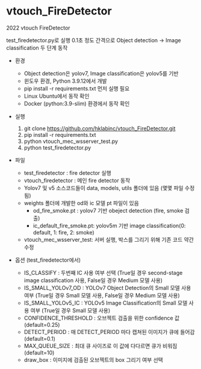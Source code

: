 # vtouch_FireDetector
2022 vtouch FireDetector

test_firedetector.py로 실행
0.1초 정도 간격으로 Object detection -> Image classification 두 단계 동작 

- 환경
  - Object detection은 yolov7, Image classification은 yolov5를 기반
  - 윈도우 환경, Python 3.9.12에서 개발
  - pip install -r requirements.txt 먼저 실행 필요
  - Linux Ubuntu에서 동작 확인
  - Docker (python:3.9-slim) 환경에서 동작 확인

- 실행
  1) git clone https://github.com/hklabinc/vtouch_FireDetector.git
  2) pip install -r requirements.txt
  3) python vtouch_mec_wsserver_test.py
  4) python test_firedetector.py

- 파일
  - test_firedetector : fire detector 실행
  - vtouch_firedetector : 메인 fire detector 동작
  - Yolov7 및 v5 소스코드들이 data, models, utils 폴더에 있음 (몇몇 파일 수정됨)
  - weights 폴더에 개발한 od와 ic 모델 pt 파일이 있음
     - od_fire_smoke.pt : yolov7 기반 obeject detection (fire, smoke 검출)
     - ic_default_fire_smoke.pt: yolov5m 기반 image classification(0: default, 1: fire, 2: smoke)
  - vtouch_mec_wsserver_test: 서버 실행, 박스를 그리기 위해 기존 코드 약간 수정

- 옵션 (test_firedetector에서)
  - IS_CLASSIFY : 두번째 IC 사용 여부 선택 (True일 경우 second-stage image classification 사용, False일 경우 Medium 모델 사용)
  - IS_SMALL_YOLOv7_OD : YOLOv7 Object Detection의 Small 모델 사용 여부 (True일 경우 Small 모델 사용, False일 경우 Medium 모델 사용)
  - IS_SMALL_YOLOv5_IC : YOLOv5 Image Classification의 Small 모델 사용 여부 (True일 경우 Small 모델 사용)
  - CONFIDENCE_THRESHOLD : 오브젝트 검출을 위한 confidence 값 (default=0.25)
  - DETECT_PERIOD : 매 DETECT_PERIOD 마다 캡쳐된 이미지가 큐에 들어감 (default=0.1)             
  - MAX_QUEUE_SIZE : 최대 큐 사이즈로 이 값에 다다르면 큐가 비워짐 (default=10)   
  - draw_box : 이미지에 검출된 오브젝트의 box 그리기 여부 선택
